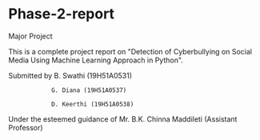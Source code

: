 # Phase-2-report

Major Project

This is a complete project report on "Detection of Cyberbullying on Social Media Using Machine Learning Approach in Python".

Submitted by    B. Swathi (19H51A0531)

                G. Diana (19H51A0537)
                
                D. Keerthi (19H51A0538)
                
Under the esteemed guidance of Mr. B.K. Chinna Maddileti (Assistant Professor)

